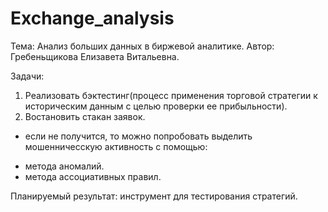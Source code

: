 # Exchange_analysis

Тема: Анализ больших данных в биржевой аналитике.
Автор: Гребеньщикова Елизавета Витальевна.

Задачи: 
1. Реализовать бэктестинг(процесс применения торговой стратегии к историческим данным с целью проверки ее прибыльности).
2. Востановить стакан заявок.

* если не получится, то можно попробовать выделить мошенничесскую активность с помощью:
- метода аномалий.
- метода ассоциативных правил.

Планируемый результат: инструмент для тестирования стратегий.
